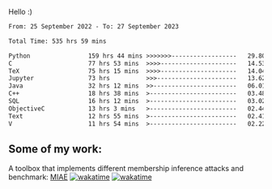 Hello :)


<!--START_SECTION:waka-->

```txt
From: 25 September 2022 - To: 27 September 2023

Total Time: 535 hrs 59 mins

Python                159 hrs 44 mins >>>>>>>------------------   29.80 %
C                     77 hrs 53 mins  >>>>---------------------   14.53 %
TeX                   75 hrs 15 mins  >>>>---------------------   14.04 %
Jupyter               73 hrs          >>>----------------------   13.62 %
Java                  32 hrs 12 mins  >>-----------------------   06.01 %
C++                   18 hrs 38 mins  >------------------------   03.48 %
SQL                   16 hrs 12 mins  >------------------------   03.02 %
ObjectiveC            13 hrs 3 mins   >------------------------   02.44 %
Text                  12 hrs 55 mins  >------------------------   02.41 %
V                     11 hrs 54 mins  >------------------------   02.22 %
```

<!--END_SECTION:waka-->

## Some of my work: 

A toolbox that implements different membership inference attacks and benchmark: [MIAE](https://github.com/RPI-DSPlab) [![wakatime](https://wakatime.com/badge/user/18ac89f5-baf8-49e6-a5ee-d9272435ce3a/project/3e6541fd-578f-4d9d-9080-f2a42b2d10e1.svg)](https://wakatime.com/badge/user/18ac89f5-baf8-49e6-a5ee-d9272435ce3a/project/3e6541fd-578f-4d9d-9080-f2a42b2d10e1) [![wakatime](https://wakatime.com/badge/user/18ac89f5-baf8-49e6-a5ee-d9272435ce3a/project/5d5826e9-c6d6-4d86-8b00-0d1608c5f167.svg)](https://wakatime.com/badge/user/18ac89f5-baf8-49e6-a5ee-d9272435ce3a/project/5d5826e9-c6d6-4d86-8b00-0d1608c5f167)
